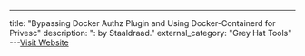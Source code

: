 ---
title: "Bypassing Docker Authz Plugin and Using Docker-Containerd for Privesc"
description: ": by Staaldraad."
external_category: "Grey Hat Tools"
---[Visit Website](https://staaldraad.github.io/post/2019-07-11-bypass-docker-plugin-with-containerd/)

